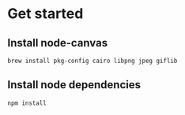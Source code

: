 

# Get started

## Install node-canvas
```shell
brew install pkg-config cairo libpng jpeg giflib
```

## Install node dependencies
```shell
npm install
```
